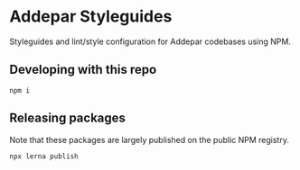 # Addepar Styleguides

Styleguides and lint/style configuration for Addepar codebases using NPM.

## Developing with this repo

```
npm i
```

## Releasing packages

Note that these packages are largely published on the public NPM registry.

```
npx lerna publish
```
